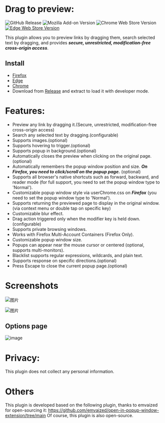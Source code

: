 # Drag to preview:  
![GitHub Release](https://img.shields.io/github/v/release/u-Sir/drag-to-preview)
![Mozilla Add-on Version](https://img.shields.io/amo/v/drag_to_privew@uxer)
![Chrome Web Store Version](https://img.shields.io/chrome-web-store/v/fjllepdpgikphekgbinhpdkalliiejdh)
[![Edge Web Store Version](https://img.shields.io/badge/dynamic/json?label=edge%20add-on&prefix=v&query=%24.version&url=https%3A%2F%2Fmicrosoftedge.microsoft.com%2Faddons%2Fgetproductdetailsbycrxid%2Fecpgdeolbpelhdjcplojlpdmfppjljop)]([https://microsoftedge.microsoft.com/addons/detail/arxivutils/ngjpcfjabahdoadnajbhnikbemhmemdg](https://microsoftedge.microsoft.com/addons/detail/ecpgdeolbpelhdjcplojlpdmfppjljop))

This plugin allows you to preview links by dragging them, search selected text by dragging, and provides ***secure, unrestricted, modification-free cross-origin access***.

## Install
  - [Firefox](https://addons.mozilla.org/zh-CN/firefox/addon/drag-to-preview/) 
  - [Edge](https://microsoftedge.microsoft.com/addons/detail/ecpgdeolbpelhdjcplojlpdmfppjljop)
  - [Chrome](https://chromewebstore.google.com/detail/fjllepdpgikphekgbinhpdkalliiejdh)  
  - Download from [Release](https://github.com/u-Sir/drag-to-preview/releases) and extract to load it with developer mode.

# Features:

- Preview any link by dragging it.(Secure, unrestricted, modification-free cross-origin access)
- Search any selected text by dragging.(configurable)
- Supports images.(optional)
- Supports hovering to trigger.(optional)
- Supports popup in background.(optional)
- Automatically closes the preview when clicking on the original page.(optional)
- Automatically remembers the popup window position and size. ***On Firefox, you need to click/scroll on the popup page.*** (optional)
- Supports all browser's native shortcuts such as forward, backward, and reader mode (for full support, you need to set the popup window type to 'Normal').
- Customizable popup window style via userChrome.css on ***Firefox*** (you need to set the popup window type to 'Normal').
- Supports returning the previewed page to display in the original window.(via context menu or double tap on specific key)
- Customizable blur effect.
- Drag action triggered only when the modifier key is held down. (configurable)
- Supports private browsing windows.
- Works with Firefox Multi-Account Containers (Firefox Only).
- Customizable popup window size.
- Popups can appear near the mouse cursor or centered (optional, supports multi-monitors).
- Blacklist supports regular expressions, wildcards, and plain text.
- Supports response on specific directions.(optional)
- Press Escape to close the current popup page.(optional)

# Screenshots

![图片](https://github.com/u-Sir/drag-to-preview/assets/93647031/27f678c1-3f2d-449e-b37b-f440df3d9dc8)

![图片](https://github.com/u-Sir/drag-to-preview/assets/93647031/64f16d7d-1600-42fa-9662-67028c4d4107)

## Options page
![image](https://github.com/user-attachments/assets/09408a5e-e66e-4bd9-9fc5-8c2c396a99ac)

# Privacy:
This plugin does not collect any personal information.

# Others
This plugin is developed based on the following plugin, thanks to emvaized for open-sourcing it:
https://github.com/emvaized/open-in-popup-window-extension/tree/main
Of course, this plugin is also open-source.
